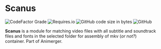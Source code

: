 # Scanus
 
![CodeFactor Grade](https://img.shields.io/codefactor/grade/github/spam25/animerger-scanus?style=flat-square)
![Requires.io](https://img.shields.io/requires/github/spAm25/animerger-scanus?style=flat-square)
![GitHub code size in bytes](https://img.shields.io/github/languages/code-size/spAm25/animerger-scanus?style=flat-square)
![GitHub](https://img.shields.io/github/license/spAm25/animerger-scanus?style=flat-square)

**Scanus** is a module for matching video files with all subtitle and soundtrack files and fonts in the selected folder for  assembly of mkv (*or not?*) container. Part of Animerger.



